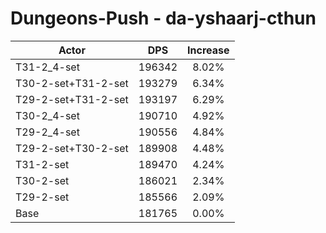 # Dungeons-Push - da-yshaarj-cthun
| Actor | DPS | Increase |
|---|:---:|:---:|
|T31-2_4-set|196342|8.02%|
|T30-2-set+T31-2-set|193279|6.34%|
|T29-2-set+T31-2-set|193197|6.29%|
|T30-2_4-set|190710|4.92%|
|T29-2_4-set|190556|4.84%|
|T29-2-set+T30-2-set|189908|4.48%|
|T31-2-set|189470|4.24%|
|T30-2-set|186021|2.34%|
|T29-2-set|185566|2.09%|
|Base|181765|0.00%|

